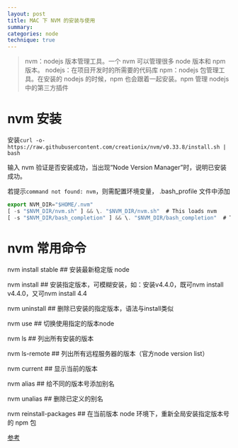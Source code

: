 ```yaml
---
layout: post
title: MAC 下 NVM 的安装与使用
summary:
categories: node
technique: true
---
```



> nvm：nodejs 版本管理工具。一个 nvm 可以管理很多 node 版本和 npm 版本。
> nodejs：在项目开发时的所需要的代码库
> npm：nodejs 包管理工具。在安装的 nodejs 的时候，npm 也会跟着一起安装。npm 管理 nodejs 中的第三方插件


# nvm 安装

安装`curl -o- https://raw.githubusercontent.com/creationix/nvm/v0.33.8/install.sh | bash`

输入 nvm 验证是否安装成功，当出现“Node Version Manager”时，说明已安装成功。

若提示`command not found: nvm`，则需配置环境变量， .bash_profile 文件中添加
```javascript
export NVM_DIR="$HOME/.nvm"
[ -s "$NVM_DIR/nvm.sh" ] && \. "$NVM_DIR/nvm.sh"  # This loads nvm
[ -s "$NVM_DIR/bash_completion" ] && \. "$NVM_DIR/bash_completion"  # This loads nvm bash_completion
```


# nvm 常用命令

nvm install stable ## 安装最新稳定版 node

nvm install <version> ## 安装指定版本，可模糊安装，如：安装v4.4.0，既可nvm install v4.4.0，又可nvm install 4.4

nvm uninstall <version> ## 删除已安装的指定版本，语法与install类似

nvm use <version> ## 切换使用指定的版本node

nvm ls ## 列出所有安装的版本

nvm ls-remote ## 列出所有远程服务器的版本（官方node version list）

nvm current ## 显示当前的版本

nvm alias <name> <version> ## 给不同的版本号添加别名

nvm unalias <name> ## 删除已定义的别名

nvm reinstall-packages <version> ## 在当前版本 node 环境下，重新全局安装指定版本号的 npm 包



[参考](https://github.com/nvm-sh/nvm/blob/master/README.md)

